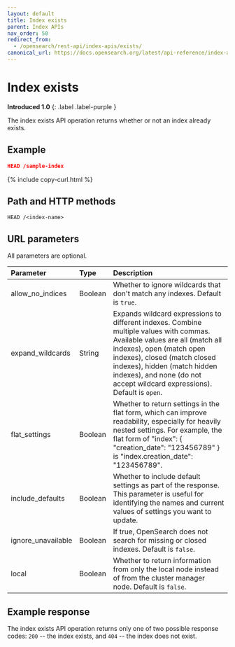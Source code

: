 ```yaml
---
layout: default
title: Index exists
parent: Index APIs
nav_order: 50
redirect_from:
  - /opensearch/rest-api/index-apis/exists/
canonical_url: https://docs.opensearch.org/latest/api-reference/index-apis/exists/
---
```


# Index exists
**Introduced 1.0**
{: .label .label-purple }

The index exists API operation returns whether or not an index already exists.

## Example

```json
HEAD /sample-index
```
{% include copy-curl.html %}

## Path and HTTP methods

```
HEAD /<index-name>
```

## URL parameters

All parameters are optional.

Parameter | Type | Description
:--- | :--- | :---
allow_no_indices | Boolean | Whether to ignore wildcards that don't match any indexes. Default is `true`.
expand_wildcards | String | Expands wildcard expressions to different indexes. Combine multiple values with commas. Available values are all (match all indexes), open (match open indexes), closed (match closed indexes), hidden (match hidden indexes), and none (do not accept wildcard expressions). Default is `open`.
flat_settings | Boolean | Whether to return settings in the flat form, which can improve readability, especially for heavily nested settings. For example, the flat form of "index": { "creation_date": "123456789" } is "index.creation_date": "123456789".
include_defaults | Boolean | Whether to include default settings as part of the response. This parameter is useful for identifying the names and current values of settings you want to update.
ignore_unavailable | Boolean | If true, OpenSearch does not search for missing or closed indexes. Default is `false`.
local | Boolean | Whether to return information from only the local node instead of from the cluster manager node. Default is `false`.


## Example response

The index exists API operation returns only one of two possible response codes: `200` -- the index exists, and `404` -- the index does not exist.
